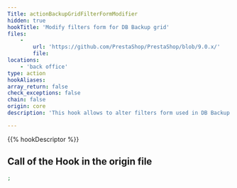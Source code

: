 ```yaml
---
Title: actionBackupGridFilterFormModifier
hidden: true
hookTitle: 'Modify filters form for DB Backup grid'
files:
    -
        url: 'https://github.com/PrestaShop/PrestaShop/blob/9.0.x/'
        file: 
locations:
    - 'back office'
type: action
hookAliases: 
array_return: false
check_exceptions: false
chain: false
origin: core
description: 'This hook allows to alter filters form used in DB Backup'

---
```


{{% hookDescriptor %}}

## Call of the Hook in the origin file

```php
;
```
